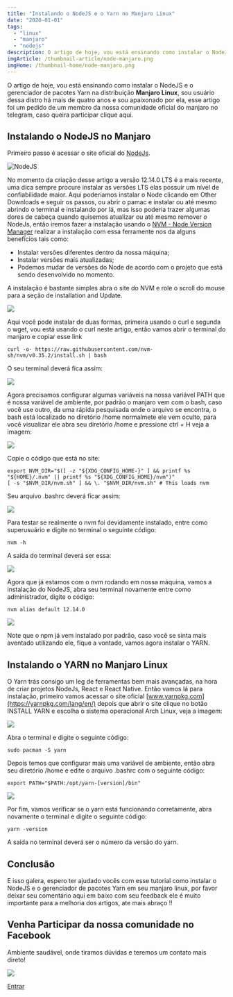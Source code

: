 ```yaml
---
title: "Instalando o NodeJS e o Yarn no Manjaro Linux"
date: "2020-01-01"
tags: 
  - "linux"
  - "manjaro"
  - "nodejs"
description: O artigo de hoje, vou está ensinando como instalar o NodeJS e o gerenciador de pacotes Yarn na distribuição Manjaro Linux, sou usuário dessa distro há mais de quatro anos e sou apaixonado por ela, esse artigo foi um pedido de um membro da nossa comunidade oficial do manjaro no telegram, caso queira participar clique aqui.
imgArticle: /thumbnail-article/node-manjaro.png
imgHome: /thumbnail-home/node-manjaro.png
---
```


O artigo de hoje, vou está ensinando como instalar o NodeJS e o gerenciador de pacotes Yarn na distribuição **Manjaro Linux**, sou usuário dessa distro há mais de quatro anos e sou apaixonado por ela, esse artigo foi um pedido de um membro da nossa comunidade oficial do manjaro no telegram, caso queira participar clique aqui.

## Instalando o NodeJS no Manjaro

Primeiro passo é acessar o site oficial do [NodeJs](https://nodejs.org/en/).

![NodeJS](/uploads/2019/12/Site-nodejs-1024x614.png)

No momento da criação desse artigo a versão 12.14.0 LTS é a mais recente, uma dica sempre procure instalar as versões LTS elas possuir um nível de confiabilidade maior. Aqui poderiamos instalar o Node clicando em Other Downloads e seguir os passos, ou abrir o pamac e instalar ou até mesmo abrindo o terminal e instalando por lá, mas isso poderia trazer algumas dores de cabeça quando quisemos atualizar ou até mesmo remover o NodeJs, então iremos fazer a instalação usando o [NVM - Node Version Manager](https://github.com/nvm-sh/nvm) realizar a instalação com essa ferramente nos da alguns benefícios tais como:

- Instalar versões diferentes dentro da nossa máquina;
- Instalar versões mais atualizadas;
- Podemos mudar de versões do Node de acordo com o projeto que está sendo desenvolvido no momento.

A instalação é bastante simples abra o site do NVM e role o scroll do mouse para a seção de installation and Update.

![](/uploads/2019/12/instalação-nvm.png)

Aqui você pode instalar de duas formas, primeira usando o curl e segunda o wget, vou está usando o curl neste artigo, então vamos abrir o terminal do manjaro e copiar esse link

```
curl -o- https://raw.githubusercontent.com/nvm-sh/nvm/v0.35.2/install.sh | bash
```

O seu terminal deverá fica assim:

![](/uploads/2019/12/instalando-nvm-vias-terminal-1024x437.jpg)

Agora precisamos configurar algumas variáveis na nossa variável PATH que é nossa variável de ambiente, por padrão o manjaro vem com o bash, caso você use outro, da uma rápida pesquisada onde o arquivo se encontra, o bash está localizado no diretório /home normalmete ele vem oculto, para você visualizar ele abra seu diretório /home e pressione ctrl + H veja a imagem:

![](/uploads/2019/12/variavel-bash-1024x544.png)

Copie o código que está no site:

```
export NVM_DIR="$([ -z "${XDG_CONFIG_HOME-}" ] && printf %s "${HOME}/.nvm" || printf %s "${XDG_CONFIG_HOME}/nvm")"
[ -s "$NVM_DIR/nvm.sh" ] && \. "$NVM_DIR/nvm.sh" # This loads nvm
```

Seu arquivo .bashrc deverá ficar assim:

![](/uploads/2019/12/bashrc-1024x484.png)

Para testar se realmente o nvm foi devidamente instalado, entre como superusuário e digite no terminal o seguinte código:

```
nvm -h
```

A saída do terminal deverá ser essa:

![](/uploads/2019/12/nvm-rodando-1024x594.jpg)

Agora que já estamos com o nvm rodando em nossa máquina, vamos a instalação do NodeJS, abra seu terminal novamente entre como administrador, digite o código:

```
nvm alias default 12.14.0
```

![](/uploads/2019/12/nodejs-instalado-1024x595.jpg)

Note que o npm já vem instalado por padrão, caso você se sinta mais aventado utilizando ele, fique a vontade, vamos agora instalar o YARN.

## Instalando o YARN no Manjaro Linux

O Yarn trás consigo um leg de ferramentas bem mais avançadas, na hora de criar projetos NodeJs, React e React Native. Então vamos lá para instalação, primeiro vamos acessar o site oficial [www.yarnpkg.com](https://yarnpkg.com/lang/en/) depois que abrir o site clique no botão INSTALL YARN e escolha o sistema operacional Arch Linux, veja a imagem:

![](/uploads/2019/12/escolha-arth.png)

Abra o terminal e digite o seguinte código:

```
sudo pacman -S yarn
```

Depois temos que configurar mais uma variável de ambiente, então abra seu diretório /home e edite o arquivo .bashrc com o seguinte código:

```
export PATH="$PATH:/opt/yarn-[version]/bin"
```

![](/uploads/2019/12/variavel-de-yarn-1024x485.png)

Por fim, vamos verificar se o yarn está funcionando corretamente, abra novamente o terminal e digite o seguinte código:

```
yarn -version
```

A saída no terminal deverá ser o número da versão do yarn.

## Conclusão

E isso galera, espero ter ajudado vocês com esse tutorial como instalar o NodeJS e o gerenciador de pacotes Yarn em seu manjaro linux, por favor deixar seu comentário aqui em baixo com seu feedback ele é muito importante para a melhoria dos artigos, ate mais abraço !!

## Venha Participar da nossa comunidade no Facebook

Ambiente saudável, onde tiramos dúvidas e teremos um contato mais direto!

![](/uploads/2020/01/Facebook-150x150.png)

[Entrar](https://web.facebook.com/groups/469979653689791/?ref=bookmarks)
